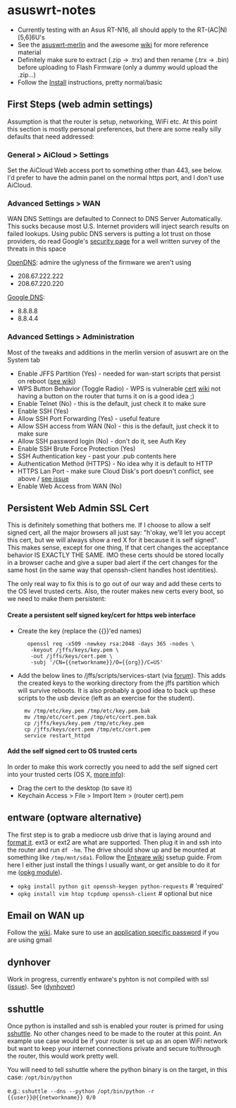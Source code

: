 asuswrt-notes
=============

* Currently testing with an Asus RT-N16, all should apply to the RT-(AC|N)[5,6]6U's
* See the [asuswrt-merlin](https://github.com/RMerl/asuswrt-merlin) and the awesome [wiki](https://github.com/RMerl/asuswrt-merlin/wiki) for more reference material
* Definitely make sure to extract (.zip -> .trx) and then rename (.trx -> .bin) before uploading to Flash Firmware (only a dummy would upload the .zip...)
* Follow the [Install](https://github.com/RMerl/asuswrt-merlin/wiki/Installation) instructions, pretty normal/basic

First Steps (web admin settings)
--------------------------------
Assumption is that the router is setup, networking, WiFi etc.
At this point this section is mostly personal preferences, but there are some really silly defaults that need addressed:

### General > AiCloud > Settings
Set the AiCloud Web access port to something other than 443, see below.
I'd prefer to have the admin panel on the normal https port, and I don't use AiCloud.

### Advanced Settings > WAN 
WAN DNS Settings are defaulted to Connect to DNS Server Automatically.
This sucks because most U.S. Internet providers will inject search results on failed lookups.
Using public DNS servers is putting a lot trust on those providers, do read Google's [security page](https://developers.google.com/speed/public-dns/docs/security) for a well written survey of the threats in this space

[OpenDNS](https://store.opendns.com/setup/device/asus_device): admire the uglyness of the firmware we aren't using
* 208.67.222.222
* 208.67.220.220

[Google DNS](https://developers.google.com/speed/public-dns/): 
* 8.8.8.8
* 8.8.4.4

### Advanced Settings > Administration
Most of the tweaks and additions in the merlin version of asuswrt are on the System tab
* Enable JFFS Partition (Yes) - needed for wan-start scripts that persist on reboot ([see wiki](https://github.com/RMerl/asuswrt-merlin/wiki/JFFS))
* WPS Button Behavior (Toggle Radio) - WPS is vulnerable [cert](http://www.us-cert.gov/ncas/alerts/TA12-006A) [wiki](http://en.wikipedia.org/wiki/Wi-Fi_Protected_Setup#Security) not having a button on the router that turns it on is a good idea ;)
* Enable Telnet (No) - this is the default, just check it to make sure
* Enable SSH (Yes)
* Allow SSH Port Forwarding (Yes) - useful feature
* Allow SSH access from WAN (No) - this is the default, just check it to make sure
* Allow SSH password login (No) - don't do it, see Auth Key
* Enable SSH Brute Force Protection (Yes)
* SSH Authentication key - past your .pub contents here
* Authentication Method (HTTPS) - No idea why it is default to HTTP 
* HTTPS Lan Port - make sure Cloud Disk's port doesn't conflict, see above / [see issue](https://github.com/RMerl/asuswrt-merlin/issues/454)
* Enable Web Access from WAN (No)

Persistent Web Admin SSL Cert
-----------------------------
This is definitely something that bothers me.
If I choose to allow a self signed cert, all the major browsers all just say: 
"h'okay, we'll let you accept this cert, but we will always show a red X for it because it is self signed".
This makes sense, except for one thing, If that cert changes the acceptance behavior IS EXACTLY THE SAME.
IMO these certs should be stored locally in a browser cache and give a super bad alert if the cert changes for the same host 
(in the same way that openssh-client handles host identities).

The only real way to fix this is to go out of our way and add these certs to the OS level trusted certs.
Also, the router makes new certs every boot, so we need to make them persistent:

#### Create a persistent self signed key/cert for https web interface
* Create the key (replace the {{}}'ed names) 
        
         openssl req -x509 -newkey rsa:2048 -days 365 -nodes \
          -keyout /jffs/keys/key.pem \
          -out /jffs/keys/cert.pem \
          -subj '/CN={{networkname}}/O={{org}}/C=US'

* Add the below lines to /jffs/scripts/services-start (via [forum](http://forums.smallnetbuilder.com/showthread.php?t=10176)).
This adds the created keys to the working directory from the jffs partition which will survive reboots.
It is also probably a good idea to back up these scripts to the usb device (left as an exercise for the student).

        mv /tmp/etc/key.pem /tmp/etc/key.pem.bak
        mv /tmp/etc/cert.pem /tmp/etc/cert.pem.bak
        cp /jffs/keys/key.pem /tmp/etc/key.pem
        cp /jffs/keys/cert.pem /tmp/etc/cert.pem
        service restart_httpd

#### Add the self signed cert to OS trusted certs
In order to make this work correctly you need to add the self signed cert into your trusted certs (OS X, [more info](http://www.robpeck.com/2010/10/google-chrome-mac-os-x-and-self-signed-ssl-certificates/#.Un_4R2RDuiU)): 
* Drag the cert to the desktop (to save it)
* Keychain Access > File > Import Item > (router cert).pem

entware (optware alternative)
-----------------------------
The first step is to grab a mediocre usb drive that is laying around and [format it](http://www.itechlounge.net/2012/01/linux-partition-and-format-external-hard-drive-as-ext3-filesystem/).
ext3 or ext2 are what are supported.
Then plug it in and ssh into the router and run `df -hm`.
The drive should show up and be mounted at something like `/tmp/mnt/sda1`.
Follow the [Entware wiki](https://github.com/RMerl/asuswrt-merlin/wiki/Entware) ssetup guide.
From here I either just install the things I usually want, or get ansible to do it for me ([opkg module](http://www.ansibleworks.com/docs/modules.html#opkg)).

* `opkg install python git openssh-keygen python-requests` # 'required'
* `opkg install vim htop tcpdump openssh-client` # optional but nice

Email on WAN up
---------------
Follow the [wiki](https://github.com/RMerl/asuswrt-merlin/wiki/Sending-Email).
Make sure to use an [application specific password](https://support.google.com/accounts/answer/185833?hl=en) if you are using gmail

dynhover
--------
Work in progress, currently entware's pyhton is not compiled with ssl ([issue](https://code.google.com/p/wl500g-repo/issues/detail?id=268)).
See ([dynhover](https://github.com/bryfry/dynhover))

sshuttle
--------
Once python is installed and ssh is enabled your router is primed for using [sshuttle](https://github.com/apenwarr/sshuttle).
No other changes need to be made to the router at this point.
An example use case would be if your router is set up as an open WiFi network but want to keep your internet connections private and secure to/through the router, this would work pretty well.

You will need to tell sshuttle where the python binary is on the target, in this case: `/opt/bin/python`

e.g.: `sshuttle --dns --python /opt/bin/python -r {{user}}@{{networkname}} 0/0`
